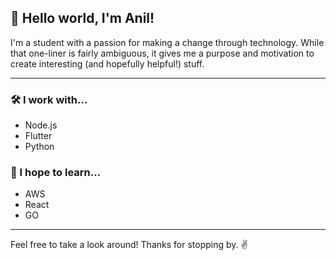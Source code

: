 ## 👋 Hello world, I'm Anil!

I'm a student with a passion for making a change through technology. While that one-liner is fairly ambiguous, it gives me a purpose and motivation to create interesting (and hopefully helpful!) stuff.

---

### 🛠 I work with...

- Node.js
- Flutter
- Python

### 💭 I hope to learn...
- AWS
- React
- GO

---

Feel free to take a look around! Thanks for stopping by. ✌️
